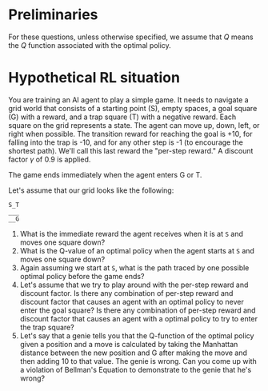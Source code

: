 # Preliminaries 

For these questions, unless otherwise specified, we assume that $Q$ means the
$Q$ function associated with the optimal policy.

# Hypothetical RL situation

You are training an AI agent to play a simple game. It needs to navigate a grid
world that consists of a starting point (S), empty spaces, a goal square (G)
with a reward, and a trap square (T) with a negative reward. Each square on the
grid represents a state. The agent can move up, down, left, or right when
possible. The transition reward for reaching the goal is +10, for falling into
the trap is -10, and for any other step is -1 (to encourage the shortest path).
We'll call this last reward the "per-step reward." A discount factor $\gamma$ of
0.9 is applied.

The game ends immediately when the agent enters G or T.

Let's assume that our grid looks like the following:

```
S_T
___
__G
```

1. What is the immediate reward the agent receives when it is at `S` and moves
   one square down?
2. What is the Q-value of an optimal policy when the agent starts at `S` and
   moves one square down?
3. Again assuming we start at `S`, what is the path traced by one possible
   optimal policy before the game ends?
4. Let's assume that we try to play around with the per-step reward and
   discount factor. Is there any combination of per-step reward and discount
   factor that causes an agent with an optimal policy to never enter the goal
   square? Is there any combination of per-step reward and discount factor that
   causes an agent with a optimal policy to try to enter the trap square? 
5. Let's say that a genie tells you that the Q-function of the optimal policy
   given a position and a move is calculated by taking the Manhattan distance
   between the new position and G after making the move and then adding 10 to that
   value. The genie is wrong. Can you come up with a violation of Bellman's
   Equation to demonstrate to the genie that he's wrong?
